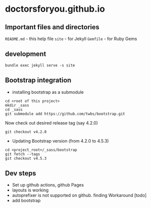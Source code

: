 # doctorsforyou.github.io


## Important files and directories

`README.md` - this help file
`site` - for Jekyll
`Gemfile` - for Ruby Gems


## development

`bundle exec jekyll serve -s site`

## Bootstrap integration

- installing bootstrap as a submodule
```
cd <root of this project>
mkdir _sass
cd _sass
git submodule add https://github.com/twbs/bootstrap.git
```

Now check out desired release tag (say 4.2.0)

```
git checkout v4.2.0
```

- Updating Bootstrap version (from 4.2.0 to 4.5.3)

```
cd <project_root>/_sass/bootstrap
git fetch --tags
git checkout v4.5.3
```


## Dev steps

- Set up github actions, github Pages
- layouts is working
- autoprefixer is not supported on github. finding Workaround [todo]
- add bootstrap
